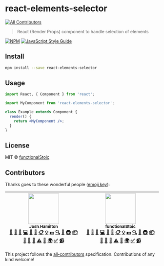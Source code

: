 # react-elements-selector

[![All Contributors](https://img.shields.io/badge/all_contributors-2-orange.svg?style=flat-square)](#contributors)

> React (Render Props) component to handle selection of elements

[![NPM](https://img.shields.io/npm/v/react-elements-selector.svg)](https://www.npmjs.com/package/react-elements-selector) [![JavaScript Style Guide](https://img.shields.io/badge/code_style-standard-brightgreen.svg)](https://standardjs.com)

## Install

```bash
npm install --save react-elements-selector
```

## Usage

```jsx
import React, { Component } from 'react';

import MyComponent from 'react-elements-selector';

class Example extends Component {
  render() {
    return <MyComponent />;
  }
}
```

## License

MIT © [functionalStoic](https://github.com/functionalStoic)

## Contributors

Thanks goes to these wonderful people ([emoji key](https://github.com/kentcdodds/all-contributors#emoji-key)):

<!-- ALL-CONTRIBUTORS-LIST:START - Do not remove or modify this section -->
<!-- prettier-ignore -->
| [<img src="https://avatars3.githubusercontent.com/u/10525357?v=4" width="100px;"/><br /><sub><b>Josh Hamilton</b></sub>](http://blog.nearbycoder.com/)<br />[💬](#question-nearbycoder "Answering Questions") [📝](#blog-nearbycoder "Blogposts") [🐛](https://github.com/functionalStoic/react-elements-selector/issues?q=author%3Anearbycoder "Bug reports") [💻](https://github.com/functionalStoic/react-elements-selector/commits?author=nearbycoder "Code") [🎨](#design-nearbycoder "Design") [📖](https://github.com/functionalStoic/react-elements-selector/commits?author=nearbycoder "Documentation") [📋](#eventOrganizing-nearbycoder "Event Organizing") [💡](#example-nearbycoder "Examples") [💵](#financial-nearbycoder "Financial") [🔍](#fundingFinding-nearbycoder "Funding Finding") [🤔](#ideas-nearbycoder "Ideas, Planning, & Feedback") [🚇](#infra-nearbycoder "Infrastructure (Hosting, Build-Tools, etc)") [📦](#platform-nearbycoder "Packaging/porting to new platform") [🔌](#plugin-nearbycoder "Plugin/utility libraries") [👀](#review-nearbycoder "Reviewed Pull Requests") [📢](#talk-nearbycoder "Talks") [⚠️](https://github.com/functionalStoic/react-elements-selector/commits?author=nearbycoder "Tests") [🔧](#tool-nearbycoder "Tools") [🌍](#translation-nearbycoder "Translation") [✅](#tutorial-nearbycoder "Tutorials") [📹](#video-nearbycoder "Videos") | [<img src="https://avatars3.githubusercontent.com/u/7215306?v=4" width="100px;"/><br /><sub><b>functionalStoic</b></sub>](https://github.com/functionalStoic)<br />[💬](#question-functionalStoic "Answering Questions") [📝](#blog-functionalStoic "Blogposts") [🐛](https://github.com/functionalStoic/react-elements-selector/issues?q=author%3AfunctionalStoic "Bug reports") [💻](https://github.com/functionalStoic/react-elements-selector/commits?author=functionalStoic "Code") [🎨](#design-functionalStoic "Design") [📖](https://github.com/functionalStoic/react-elements-selector/commits?author=functionalStoic "Documentation") [📋](#eventOrganizing-functionalStoic "Event Organizing") [💡](#example-functionalStoic "Examples") [💵](#financial-functionalStoic "Financial") [🔍](#fundingFinding-functionalStoic "Funding Finding") [🤔](#ideas-functionalStoic "Ideas, Planning, & Feedback") [🚇](#infra-functionalStoic "Infrastructure (Hosting, Build-Tools, etc)") [📦](#platform-functionalStoic "Packaging/porting to new platform") [🔌](#plugin-functionalStoic "Plugin/utility libraries") [👀](#review-functionalStoic "Reviewed Pull Requests") [📢](#talk-functionalStoic "Talks") [⚠️](https://github.com/functionalStoic/react-elements-selector/commits?author=functionalStoic "Tests") [🔧](#tool-functionalStoic "Tools") [🌍](#translation-functionalStoic "Translation") [✅](#tutorial-functionalStoic "Tutorials") [📹](#video-functionalStoic "Videos") |
| :---: | :---: |
<!-- ALL-CONTRIBUTORS-LIST:END -->

This project follows the [all-contributors](https://github.com/kentcdodds/all-contributors) specification. Contributions of any kind welcome!
